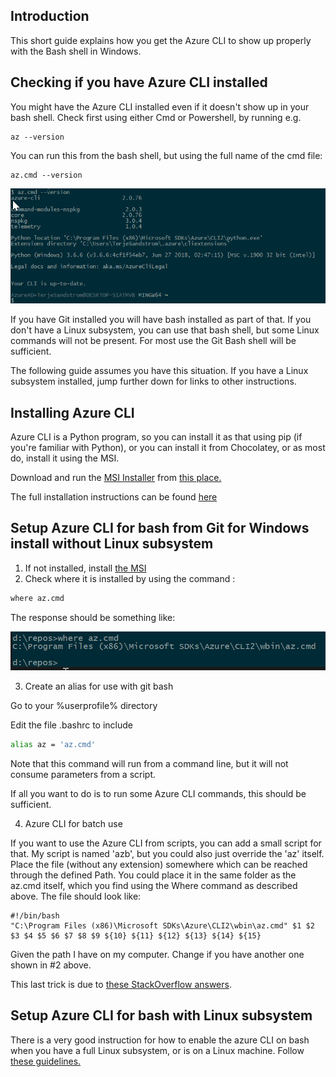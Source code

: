 <!-- #  Installing Azure CLI for bash on Windows -->

##  Introduction

This short guide explains how you get the Azure CLI to show up properly with the Bash shell in Windows.


## Checking if you have Azure CLI installed

You might have the Azure CLI installed even if it doesn't show up in your bash shell.  Check first using either Cmd or Powershell, by running e.g. 

```
az --version
```

You can run this from the bash shell, but using the full name of the cmd file:

```
az.cmd --version
```
![](https://github.com/OsirisTerje/osiristerje.github.io/blob/master/images/2019-11-25_17-55-16.jpg)



If you have Git installed you will have bash installed as part of that.  If you don't have a Linux subsystem, you can use that bash shell, but some Linux commands will not be present.  For most use the Git Bash shell will be sufficient.

The following guide assumes you have this situation.  If you have a Linux subsystem installed, jump further down for links to other instructions.

## Installing Azure CLI

Azure CLI is a Python program, so you can install it as that using pip (if you're familiar with Python), or you can install it from Chocolatey, or as most do, install it using the MSI.

Download and run the [MSI Installer](https://aka.ms/installazurecliwindows) from [this place.](https://docs.microsoft.com/en-us/cli/azure/install-azure-cli-windows?view=azure-cli-latest)

The full installation instructions can be found [here](https://docs.microsoft.com/en-us/cli/azure/install-azure-cli?view=azure-cli-latest)

## Setup Azure CLI for bash from Git for Windows install without Linux subsystem

1. If not installed, install [the MSI](https://aka.ms/installazurecliwindows)
2. Check where it is installed by using the command :

```cmd
where az.cmd
```

The response should be something like:

![](https://github.com/OsirisTerje/osiristerje.github.io/blob/master/images/2019-11-25_11-05-35.jpg)


3. Create an alias for use with git bash

Go to your %userprofile% directory

Edit the file .bashrc to include

```bash
alias az = 'az.cmd'
```

Note that this command will run from a command line, but it will not consume parameters from a script.

If all you want to do is to run some Azure CLI commands, this should be sufficient. 

4. Azure CLI for batch use

If you want to use the Azure CLI from scripts, you can add a small script for that.  My script is named 'azb', but you could also just override the 'az' itself.  Place the file (without any extension) somewhere which can be reached through the defined Path.  You could place it in the same folder as the az.cmd itself, which you find using the Where command as described above.
The file should look like:

```
#!/bin/bash
"C:\Program Files (x86)\Microsoft SDKs\Azure\CLI2\wbin\az.cmd" $1 $2 $3 $4 $5 $6 $7 $8 $9 ${10} ${11} ${12} ${13} ${14} ${15}
```

Given the path I have on my computer.  Change if you have another one shown in #2 above.  

This last trick is due to [these StackOverflow answers](https://stackoverflow.com/questions/42972086/azure-cli-in-git-bash). 

## Setup Azure CLI for bash with Linux subsystem

There is a very good instruction for how to enable the azure CLI on bash when you have a full Linux subsystem, or is on a Linux machine.  Follow [these guidelines.](https://www.michaelcrump.net/azure-cli-with-win10-bash/)

